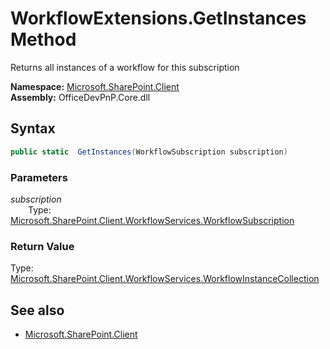 # WorkflowExtensions.GetInstances Method  
Returns all instances of a workflow for this subscription  

**Namespace:** [Microsoft.SharePoint.Client](Microsoft.SharePoint.Client.md)  
**Assembly:** OfficeDevPnP.Core.dll  
## Syntax
```C#
public static  GetInstances(WorkflowSubscription subscription)
```
### Parameters
*subscription*  
&emsp;&emsp;Type: [Microsoft.SharePoint.Client.WorkflowServices.WorkflowSubscription](Microsoft.SharePoint.Client.WorkflowServices.WorkflowSubscription.md) 
&emsp;&emsp;  
  
### Return Value
Type: [Microsoft.SharePoint.Client.WorkflowServices.WorkflowInstanceCollection](Microsoft.SharePoint.Client.WorkflowServices.WorkflowInstanceCollection.md 
)

## See also
- [Microsoft.SharePoint.Client](Microsoft.SharePoint.Client.md)
